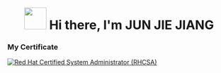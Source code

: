 <h1 align="center"><img src = "https://raw.githubusercontent.com/MartinHeinz/MartinHeinz/master/wave.gif" width="50" height="50"> Hi there, I'm JUN JIE JIANG</h1>

### My Certificate
<!--START_SECTION:badges-->
[![Red Hat Certified System Administrator (RHCSA)](https://images.credly.com/size/110x110/images/572de0ba-2c59-4816-a59d-b0e1687e45ee/image.png)](http://www.credly.com/badges/344c707d-5ec3-4d44-a55a-b4cab6b0ea58 "Red Hat Certified System Administrator (RHCSA)")
<!--END_SECTION:badges-->

<div data-iframe-width="150" data-iframe-height="270" data-share-badge-id="344c707d-5ec3-4d44-a55a-b4cab6b0ea58" data-share-badge-host="https://www.credly.com"></div><script type="text/javascript" async src="//cdn.credly.com/assets/utilities/embed.js"></script>
